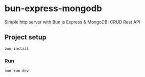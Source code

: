 # bun-express-mongodb
Simple http server with Bun.js Express &amp; MongoDB: CRUD Rest API

## Project setup
```
bun install
```

### Run
```
bun run dev
